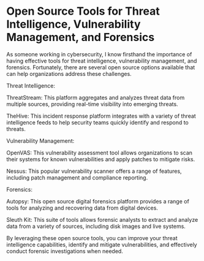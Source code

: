 # Open Source Tools for Threat Intelligence, Vulnerability Management, and Forensics

As someone working in cybersecurity, I know firsthand the importance of having effective tools for threat intelligence, vulnerability management, and forensics. Fortunately, there are several open source options available that can help organizations address these challenges.

Threat Intelligence:

ThreatStream: This platform aggregates and analyzes threat data from multiple sources, providing real-time visibility into emerging threats.

TheHive: This incident response platform integrates with a variety of threat intelligence feeds to help security teams quickly identify and respond to threats.

Vulnerability Management:

OpenVAS: This vulnerability assessment tool allows organizations to scan their systems for known vulnerabilities and apply patches to mitigate risks.

Nessus: This popular vulnerability scanner offers a range of features, including patch management and compliance reporting.

Forensics:

Autopsy: This open source digital forensics platform provides a range of tools for analyzing and recovering data from digital devices.

Sleuth Kit: This suite of tools allows forensic analysts to extract and analyze data from a variety of sources, including disk images and live systems.

By leveraging these open source tools, you can improve your threat intelligence capabilities, identify and mitigate vulnerabilities, and effectively conduct forensic investigations when needed.

